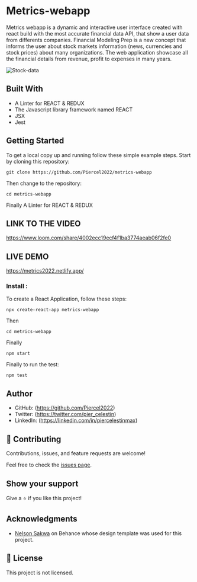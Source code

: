 
# Metrics-webapp
Metrics webapp is a dynamic and interactive user interface created with react build with  the most accurate financial data API, that show a user data from differents companies. Financial Modeling Prep is a new concept that informs the user about stock markets information (news, currencies and stock prices) about many organizations. The web application showcase all the financial details from revenue, profit to expenses in many years.

![Stock-data](https://user-images.githubusercontent.com/98626003/190352403-02c49e5f-84ba-495e-a267-33733dae9255.png)


## Built With


- A Linter for REACT & REDUX
- The Javascript library framework named REACT
- JSX
- Jest

## Getting Started

To get a local copy up and running follow these simple example steps.
Start by cloning this repository:
```
git clone https://github.com/Piercel2022/metrics-webapp
```
Then change to the repository:
```
cd metrics-webapp
```
Finally A Linter for REACT & REDUX
## LINK TO THE VIDEO
https://www.loom.com/share/4002ecc19ecf4f1ba3774aeab06f2fe0

## LIVE DEMO
https://metrics2022.netlify.app/

### Install : 
To create a React Application, follow these steps:
```
npx create-react-app metrics-webapp
```
Then 
```
cd metrics-webapp
```
Finally
```
npm start
```
Finally to run the test:
```
npm test
```

## Author

- GitHub: (https://github.com/Piercel2022)
- Twitter: (https://twitter.com/pier_celestin)
- LinkedIn: (https://linkedin.com/in/piercelestinmax)


## 🤝 Contributing

Contributions, issues, and feature requests are welcome!

Feel free to check the [issues page](https://github.com/Piercel2022/metrics-webapp/issues).

## Show your support

Give a ⭐️ if you like this project!

## Acknowledgments

- [Nelson Sakwa](https://www.behance.net/gallery/31579789/Ballhead-App-Free-PSDs) on Behance whose design template was used for this project.


## 📝 License

This project is not licensed.

